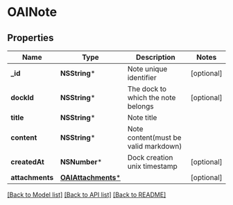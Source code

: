 # OAINote

## Properties
Name | Type | Description | Notes
------------ | ------------- | ------------- | -------------
**_id** | **NSString*** | Note unique identifier | [optional] 
**dockId** | **NSString*** | The dock to which the note belongs | [optional] 
**title** | **NSString*** | Note title | 
**content** | **NSString*** | Note content(must be valid markdown) | 
**createdAt** | **NSNumber*** | Dock creation unix timestamp | [optional] 
**attachments** | [**OAIAttachments***](OAIAttachments.md) |  | [optional] 

[[Back to Model list]](../README.md#documentation-for-models) [[Back to API list]](../README.md#documentation-for-api-endpoints) [[Back to README]](../README.md)


